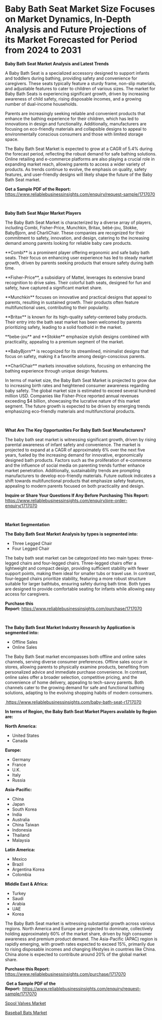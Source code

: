 <p><h1>Baby Bath Seat Market Size Focuses on Market Dynamics, In-Depth Analysis and Future Projections of its Market Forecasted for Period from 2024 to 2031</h1></p><p><strong>Baby Bath Seat Market Analysis and Latest Trends</strong></p>
<p><p>A Baby Bath Seat is a specialized accessory designed to support infants and toddlers during bathing, providing safety and convenience for caregivers. These seats typically feature a sturdy frame, non-slip materials, and adjustable features to cater to children of various sizes. The market for Baby Bath Seats is experiencing significant growth, driven by increasing awareness of child safety, rising disposable incomes, and a growing number of dual-income households. </p><p>Parents are increasingly seeking reliable and convenient products that enhance the bathing experience for their children, which has led to innovations in design and functionality. Additionally, manufacturers are focusing on eco-friendly materials and collapsible designs to appeal to environmentally conscious consumers and those with limited storage space.</p><p>The Baby Bath Seat Market is expected to grow at a CAGR of 5.4% during the forecast period, reflecting the robust demand for safe bathing solutions. Online retailing and e-commerce platforms are also playing a crucial role in expanding market reach, allowing parents to access a wider variety of products. As trends continue to evolve, the emphasis on quality, safety features, and user-friendly designs will likely shape the future of the Baby Bath Seat market.</p></p>
<p><strong>Get a Sample PDF of the Report:&nbsp;</strong> <a href="https://www.reliablebusinessinsights.com/enquiry/request-sample/1717070?utm_campaign=60&utm_medium=2&utm_source=Github&utm_content=ia&utm_term=28122024&utm_id=baby-bath-seat">https://www.reliablebusinessinsights.com/enquiry/request-sample/1717070</a></p>
<p>&nbsp;</p>
<p><strong>Baby Bath Seat Major Market Players</strong></p>
<p><p>The Baby Bath Seat Market is characterized by a diverse array of players, including Combi, Fisher-Price, Munchkin, Britax, bébé-jou, Stokke, BabyBjorn, and CharliChair. These companies are recognized for their commitment to safety, innovation, and design, catering to the increasing demand among parents looking for reliable baby care products.</p><p>**Combi** is a prominent player offering ergonomic and safe baby bath seats. Their focus on enhancing user experience has led to steady market growth, driven by parents seeking products that ensure safety during bath time. </p><p>**Fisher-Price**, a subsidiary of Mattel, leverages its extensive brand recognition to drive sales. Their colorful bath seats, designed for fun and safety, have captured a significant market share. </p><p>**Munchkin** focuses on innovative and practical designs that appeal to parents, resulting in sustained growth. Their products often feature multifunctional uses, contributing to their popularity.</p><p>**Britax** is known for its high-quality safety-centered baby products. Their entry into the bath seat market has been welcomed by parents prioritizing safety, leading to a solid foothold in the market.</p><p>**bebe-jou** and **Stokke** emphasize stylish designs combined with practicality, appealing to a premium segment of the market.</p><p>**BabyBjorn** is recognized for its streamlined, minimalist designs that focus on safety, making it a favorite among design-conscious parents.</p><p>**CharliChair** markets innovative solutions, focusing on enhancing the bathing experience through unique design features.</p><p>In terms of market size, the Baby Bath Seat Market is projected to grow due to increasing birth rates and heightened consumer awareness regarding baby safety. The global market size is estimated to exceed several hundred million USD. Companies like Fisher-Price reported annual revenues exceeding $4 billion, showcasing the lucrative nature of this market segment. The future growth is expected to be driven by emerging trends emphasizing eco-friendly materials and multifunctional products.</p></p>
<p>&nbsp;</p>
<p><strong>What Are The Key Opportunities For Baby Bath Seat Manufacturers?</strong></p>
<p><p>The baby bath seat market is witnessing significant growth, driven by rising parental awareness of infant safety and convenience. The market is projected to expand at a CAGR of approximately 6% over the next five years, fueled by the increasing demand for innovative, ergonomically designed bath products. Factors such as the proliferation of e-commerce and the influence of social media on parenting trends further enhance market penetration. Additionally, sustainability trends are prompting manufacturers to develop eco-friendly materials. Future outlook indicates a shift towards multifunctional products that emphasize safety features, appealing to modern parents focused on both practicality and design.</p></p>
<p><strong>Inquire or Share Your Questions If Any Before Purchasing This Report:</strong> <a href="https://www.reliablebusinessinsights.com/enquiry/pre-order-enquiry/1717070?utm_campaign=60&utm_medium=2&utm_source=Github&utm_content=ia&utm_term=28122024&utm_id=baby-bath-seat">https://www.reliablebusinessinsights.com/enquiry/pre-order-enquiry/1717070</a></p>
<p>&nbsp;</p>
<p><strong>Market Segmentation</strong></p>
<p><strong>The Baby Bath Seat Market Analysis by types is segmented into:</strong></p>
<p><ul><li>Three Legged Chair</li><li>Four Legged Chair</li></ul></p>
<p><p>The baby bath seat market can be categorized into two main types: three-legged chairs and four-legged chairs. Three-legged chairs offer a lightweight and compact design, providing sufficient stability with fewer support points, making them ideal for smaller tubs or travel use. In contrast, four-legged chairs prioritize stability, featuring a more robust structure suitable for larger bathtubs, ensuring safety during bath time. Both types are designed to provide comfortable seating for infants while allowing easy access for caregivers.</p></p>
<p><strong>Purchase this Report:&nbsp;</strong><a href="https://www.reliablebusinessinsights.com/purchase/1717070?utm_campaign=60&utm_medium=2&utm_source=Github&utm_content=ia&utm_term=28122024&utm_id=baby-bath-seat">https://www.reliablebusinessinsights.com/purchase/1717070</a></p>
<p>&nbsp;</p>
<p><strong>The Baby Bath Seat Market Industry Research by Application is segmented into:</strong></p>
<p><ul><li>Offline Sales</li><li>Online Sales</li></ul></p>
<p><p>The Baby Bath Seat market encompasses both offline and online sales channels, serving diverse consumer preferences. Offline sales occur in stores, allowing parents to physically examine products, benefiting from personalized advice and immediate purchase convenience. In contrast, online sales offer a broader selection, competitive pricing, and the convenience of home delivery, appealing to tech-savvy parents. Both channels cater to the growing demand for safe and functional bathing solutions, adapting to the evolving shopping habits of modern consumers.</p></p>
<p><a href="https://www.reliablebusinessinsights.com/baby-bath-seat-r1717070?utm_campaign=60&utm_medium=2&utm_source=Github&utm_content=ia&utm_term=28122024&utm_id=baby-bath-seat">&nbsp;https://www.reliablebusinessinsights.com/baby-bath-seat-r1717070</a></p>
<p><strong>In terms of Region, the Baby Bath Seat Market Players available by Region are:</strong></p>
<p>
    <p> <strong> North America: </strong>
        <ul>
            <li>United States</li>
            <li>Canada</li>
        </ul>
        </p> 
    <p> <strong> Europe: </strong>
        <ul>
            <li>Germany</li>
            <li>France</li>
            <li>U.K.</li>
            <li>Italy</li>
            <li>Russia</li>
        </ul>
        </p> 
    <p> <strong> Asia-Pacific: </strong>
        <ul>
            <li>China</li>
            <li>Japan</li>
            <li>South Korea</li>
            <li>India</li>
            <li>Australia</li>
            <li>China Taiwan</li>
            <li>Indonesia</li>
            <li>Thailand</li>
            <li>Malaysia</li>
        </ul>
        </p> 
    <p> <strong> Latin America: </strong>
        <ul>
            <li>Mexico</li>
            <li>Brazil</li>
            <li>Argentina Korea</li>
            <li>Colombia</li>
        </ul>
        </p> 
    <p> <strong> Middle East & Africa: </strong>
        <ul>
            <li>Turkey</li>
            <li>Saudi</li>
            <li>Arabia</li>
            <li>UAE</li>
            <li>Korea</li>
        </ul>
    </p>
    </p>
<p><p>The Baby Bath Seat market is witnessing substantial growth across various regions. North America and Europe are projected to dominate, collectively holding approximately 60% of the market share, driven by high consumer awareness and premium product demand. The Asia-Pacific (APAC) region is rapidly emerging, with growth rates expected to exceed 15%, primarily due to rising disposable incomes and changing lifestyles in countries like China. China alone is expected to contribute around 20% of the global market share.</p></p>
<p><strong>Purchase this Report: </strong><a href="https://www.reliablebusinessinsights.com/purchase/1717070?utm_campaign=60&utm_medium=2&utm_source=Github&utm_content=ia&utm_term=28122024&utm_id=baby-bath-seat">https://www.reliablebusinessinsights.com/purchase/1717070</a></p>
<p>&nbsp;<strong>Get a Sample PDF of the Report:&nbsp;&nbsp;</strong><a href="https://www.reliablebusinessinsights.com/enquiry/request-sample/1717070?utm_campaign=60&utm_medium=2&utm_source=Github&utm_content=ia&utm_term=28122024&utm_id=baby-bath-seat">https://www.reliablebusinessinsights.com/enquiry/request-sample/1717070</a></p>
<p><strong></strong></p>
<p><p><a href="https://github.com/chaturberville8181/Market-Research-Report-List-1/blob/main/spool-valves-market.md?utm_campaign=60&utm_medium=2&utm_source=Github&utm_content=ia&utm_term=28122024&utm_id=baby-bath-seat">Spool Valves Market</a></p><p><a href="https://github.com/carendesrochers299/Market-Research-Report-List-1/blob/main/baseball-bats-market.md?utm_campaign=60&utm_medium=2&utm_source=Github&utm_content=ia&utm_term=28122024&utm_id=baby-bath-seat">Baseball Bats Market</a></p></p>